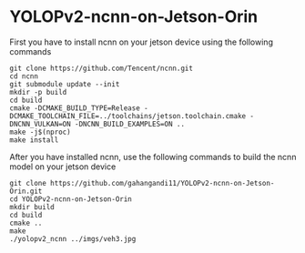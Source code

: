 # YOLOPv2-ncnn-on-Jetson-Orin
First you have to install ncnn on your jetson device using the following commands
```
git clone https://github.com/Tencent/ncnn.git
cd ncnn
git submodule update --init
mkdir -p build
cd build
cmake -DCMAKE_BUILD_TYPE=Release -DCMAKE_TOOLCHAIN_FILE=../toolchains/jetson.toolchain.cmake -DNCNN_VULKAN=ON -DNCNN_BUILD_EXAMPLES=ON ..
make -j$(nproc)
make install
```
After you have installed ncnn, use the following commands to build the ncnn model on your jetson device

```
git clone https://github.com/gahangandi11/YOLOPv2-ncnn-on-Jetson-Orin.git
cd YOLOPv2-ncnn-on-Jetson-Orin
mkdir build
cd build 
cmake ..
make 
./yolopv2_ncnn ../imgs/veh3.jpg
```
